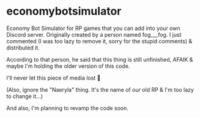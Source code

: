 # economybotsimulator
Economy Bot Simulator for RP games that you can add into your own Discord server. Originally created by a person named fog___fog. I just commented (I was too lazy to remove it, sorry for the stupid comments) &amp; distributed it.

According to that person, he said that this thing is still unfinished, AFAIK &amp; maybe I'm holding the older version of this code.

I'll never let this piece of media lost 🙏

(Also, ignore the "Naeryla" thing. It's the name of our old RP & I'm too lazy to change it...)

And also, I'm planning to revamp the code soon.
